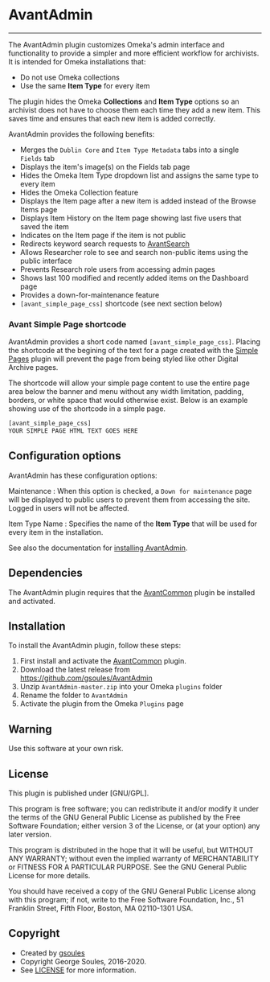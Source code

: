 # AvantAdmin

---

The AvantAdmin plugin customizes Omeka's admin interface and functionality to provide a simpler and more
efficient workflow for archivists. It is intended for Omeka installations that:

-   Do not use Omeka collections
-   Use the same **Item Type** for every item
 
The plugin hides the Omeka **Collections** and **Item Type** options so an archivist does not have
to choose them each time they add a new item. This saves time and ensures that each
new item is added correctly.

AvantAdmin provides the following benefits:

-   Merges the `Dublin Core` and `Item Type Metadata` tabs into a single `Fields` tab
-   Displays the item's image(s) on the Fields tab page
-   Hides the Omeka Item Type dropdown list and assigns the same type to every item
-   Hides the Omeka Collection feature
-   Displays the Item page after a new item is added instead of the Browse Items page
-   Displays Item History on the Item page showing last five users that saved the item
-   Indicates on the Item page if the item is not public
-   Redirects keyword search requests to [AvantSearch]
-   Allows Researcher role to see and search non-public items using the public interface
-   Prevents Research role users from accessing admin pages
-   Shows last 100 modified and recently added items on the Dashboard page
-   Provides a down-for-maintenance feature
-   `[avant_simple_page_css]` shortcode (see next section below)

### Avant Simple Page shortcode
AvantAdmin provides a short code named `[avant_simple_page_css]`. Placing the shortcode at the begining of the text for a page created with the [Simple Pages](https://omeka.org/classic/docs/Plugins/SimplePages/) plugin will prevent the page from being styled like other Digital Archive pages.

The shortcode will allow your simple page content to use the entire page area below the banner and menu without any width limitation, padding, borders, or white space that would otherwise exist. Below is an example showing use of the shortcode in a simple page.

``` html
[avant_simple_page_css]
YOUR SIMPLE PAGE HTML TEXT GOES HERE
```

## Configuration options
AvantAdmin has these configuration options:

Maintenance
:   When this option is checked, a `Down for maintenance` page will be displayed to public users to prevent
    them from accessing the site. Logged in users will not be affected.

Item Type Name
:   Specifies the name of the **Item Type** that will be used for every item in the installation.

See also the documentation for [installing AvantAdmin](../../../technology/install-digital-archive/#avantadmin).

## Dependencies
The AvantAdmin plugin requires that the [AvantCommon] plugin be installed and activated.

## Installation

To install the AvantAdmin plugin, follow these steps:

1. First install and activate the [AvantCommon] plugin.
1. Download the latest release from <https://github.com/gsoules/AvantAdmin>
1. Unzip `AvantAdmin-master.zip` into your Omeka `plugins` folder
1. Rename the folder to `AvantAdmin`
1. Activate the plugin from the Omeka `Plugins` page

## Warning

Use this software at your own risk.

##  License

This plugin is published under [GNU/GPL].

This program is free software; you can redistribute it and/or modify it under
the terms of the GNU General Public License as published by the Free Software
Foundation; either version 3 of the License, or (at your option) any later
version.

This program is distributed in the hope that it will be useful, but WITHOUT
ANY WARRANTY; without even the implied warranty of MERCHANTABILITY or FITNESS
FOR A PARTICULAR PURPOSE. See the GNU General Public License for more
details.

You should have received a copy of the GNU General Public License along with
this program; if not, write to the Free Software Foundation, Inc.,
51 Franklin Street, Fifth Floor, Boston, MA 02110-1301 USA.

Copyright
---------

-   Created by [gsoules](https://github.com/gsoules) 
-   Copyright George Soules, 2016-2020.
-   See [LICENSE](https://github.com/gsoules/AvantAdmin/blob/master/LICENSE) for more information.


[AvantAdmin]:         avantadmin.md
[AvantCommon]:        avantcommon.md
[AvantCustom]:        avantcustom.md
[AvantDPLA]:          avantdpla.md
[AvantElements]:      avantelements.md
[AvantRelationships]: avantrelationships.md
[AvantSearch]:        avantsearch.md
[AvantS3]:            avants3.md
[AvantZoom]:          avantzoom.md